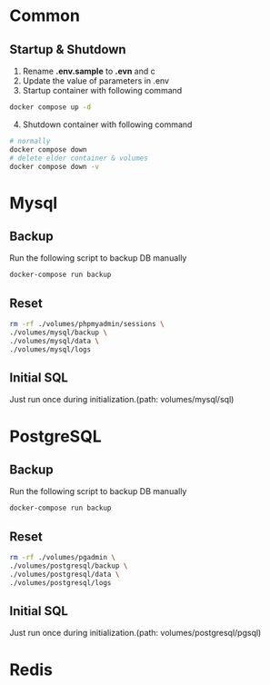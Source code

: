 # Common
## Startup & Shutdown
1. Rename **.env.sample** to **.evn** and c
2. Update the value of parameters in .env
3. Startup container with following command
```sh
docker compose up -d
```
4. Shutdown container with following command
```sh
# normally
docker compose down
# delete elder container & volumes
docker compose down -v
```

# Mysql
## Backup
Run the following script to backup DB manually
```sh
docker-compose run backup
```

## Reset
```sh
rm -rf ./volumes/phpmyadmin/sessions \
./volumes/mysql/backup \
./volumes/mysql/data \
./volumes/mysql/logs
```

## Initial SQL
Just run once during initialization.(path: volumes/mysql/sql)


# PostgreSQL
## Backup
Run the following script to backup DB manually
```sh
docker-compose run backup
```

## Reset
```sh
rm -rf ./volumes/pgadmin \
./volumes/postgresql/backup \
./volumes/postgresql/data \
./volumes/postgresql/logs
```

## Initial SQL
Just run once during initialization.(path: volumes/postgresql/pgsql)


# Redis